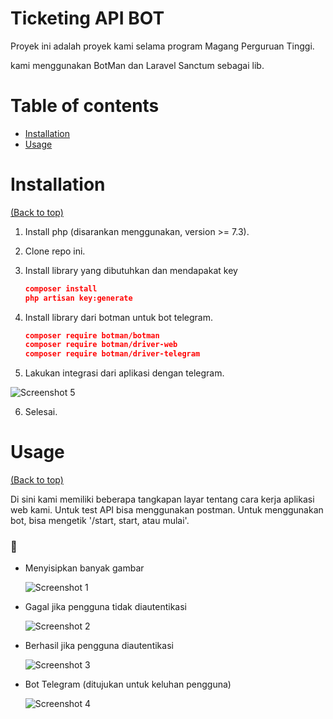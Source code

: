 # Ticketing API BOT
Proyek ini adalah proyek kami selama program Magang Perguruan Tinggi.

kami menggunakan BotMan dan Laravel Sanctum sebagai lib.
# Table of contents

- [Installation](#installation)
- [Usage](#usage)
 

# Installation

[(Back to top)](#table-of-contents)

1. Install php (disarankan menggunakan, version >= 7.3).
2. Clone repo ini.
3. Install library yang dibutuhkan dan mendapakat key

    ```json
    composer install
    php artisan key:generate
    ```

4. Install library dari botman untuk bot telegram.

    ```json
    composer require botman/botman
    composer require botman/driver-web
    composer require botman/driver-telegram
    ```

5. Lakukan integrasi dari aplikasi dengan telegram.
  
  <img src="/image_read/setwebhook.png" title="Screenshot 5"/>

6. Selesai.
# Usage

[(Back to top)](#table-of-contents)

Di sini kami memiliki beberapa tangkapan layar tentang cara kerja aplikasi web kami.
Untuk test API bisa menggunakan postman.
Untuk menggunakan bot, bisa mengetik '/start, start, atau mulai'.

### 📸

- Menyisipkan banyak gambar

  <img src="/image_read/insertmultiple.png" title="Screenshot 1"/>

- Gagal jika pengguna tidak diautentikasi

  <img src="/image_read/failedunauthenticated.png" title="Screenshot 2"/>

- Berhasil jika pengguna diautentikasi

  <img src="/image_read/reportphotosuccess.png" title="Screenshot 3"/>

- Bot Telegram (ditujukan untuk keluhan pengguna)

  <img src="/image_read/chatbot.png" title="Screenshot 4"/>
